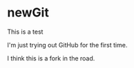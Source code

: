 # newGit
This is a test

I'm just trying out GitHub for the first time.

I think this is a fork in the road.
